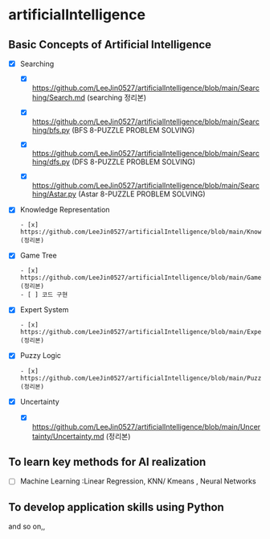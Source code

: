 # artificialIntelligence

## Basic Concepts of Artificial Intelligence
 - [x] Searching
      - [x] https://github.com/LeeJin0527/artificialIntelligence/blob/main/Searching/Search.md (searching 정리본)
      - [x] https://github.com/LeeJin0527/artificialIntelligence/blob/main/Searching/bfs.py (BFS 8-PUZZLE PROBLEM SOLVING)
      - [x] https://github.com/LeeJin0527/artificialIntelligence/blob/main/Searching/dfs.py (DFS 8-PUZZLE PROBLEM SOLVING)
      - [x] https://github.com/LeeJin0527/artificialIntelligence/blob/main/Searching/Astar.py (Astar 8-PUZZLE PROBLEM SOLVING)


- [x] Knowledge Representation
      
      - [x] https://github.com/LeeJin0527/artificialIntelligence/blob/main/KnowledgeRepresentation/KR.md (정리본)

- [x] Game Tree
      
      - [x] https://github.com/LeeJin0527/artificialIntelligence/blob/main/GameTree/GameTree.md (정리본)
      - [ ] 코드 구현

- [x] Expert System
      
      - [x] https://github.com/LeeJin0527/artificialIntelligence/blob/main/ExpertSystem/expertSystem.md (정리본)

- [x] Puzzy Logic
      
      - [x] https://github.com/LeeJin0527/artificialIntelligence/blob/main/Puzzy/puzzy.md (정리본)

 - [x] Uncertainty 
      
      - [x] https://github.com/LeeJin0527/artificialIntelligence/blob/main/Uncertainty/Uncertainty.md (정리본)

## To learn key methods for AI realization
- [ ] Machine Learning :Linear Regression, KNN/ Kmeans , Neural Networks

## To develop application skills using Python

and so on,,

